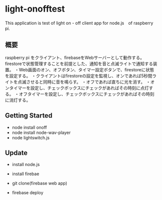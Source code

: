 # light-onofftest

This application is test of light on - off client app for node.js　of raspberry pi.

## 概要

raspberry pi をクライアント、firebaseをWebサーバーとして動作する。
firestoreで状態管理することを前提とした、通知を音と点滅ライトで通知する装置。
・Web画面のオン、オフボタン、タイマー設定ボタンで、firestoreに状態を設定する。
・クライアントはfirestoreの設定を監視し、オンであれば5秒間ライトを点滅させると同時に音を鳴らす。
・オフであれば直ちに光を消す。
・オンタイマーを設定し、チェックボックスにチェックがあればその時刻に点灯する。
・オフタイマーを設定し、チェックボックスにチェックがあればその時刻に消灯する。

## Getting Started

- node install onoff
- node install node-wav-player
- node lightswitch.js

## Update 
 
 - install node.js
 - install firebae
 - git clone(firebase web app)
 
 - firebase deploy
 
